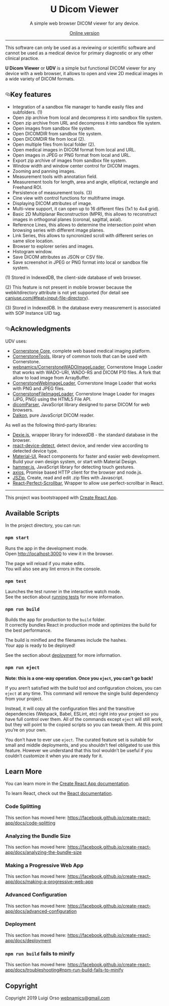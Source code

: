 <div align="center">
  <h1>U Dicom Viewer</h1>
  <p>A simple web browser DICOM viewer for any device.</p>
</div>

<div align="center">
	<a href="https://webnamics.github.io/u-dicom-viewer/">Online version</a>
</div>

<hr />
<p>This software can only be used as a reviewing or scientific software and cannot be used as a medical device for primary diagnostic or any other clinical practice.</p>

<p><strong>U Dicom Viewer</strong> or <strong>UDV</strong> is a simple but functional DICOM viewer for any device with a web browser, it allows to open and view 2D medical images in a wide variety of DICOM formats.</p>

<h2><a id="user-content-acknowledgments" class="anchor" aria-hidden="true" href="#acknowledgments"><svg class="octicon octicon-link" viewBox="0 0 16 16" version="1.1" width="16" height="16" aria-hidden="true"><path fill-rule="evenodd" d="M4 9h1v1H4c-1.5 0-3-1.69-3-3.5S2.55 3 4 3h4c1.45 0 3 1.69 3 3.5 0 1.41-.91 2.72-2 3.25V8.59c.58-.45 1-1.27 1-2.09C10 5.22 8.98 4 8 4H4c-.98 0-2 1.22-2 2.5S3 9 4 9zm9-3h-1v1h1c1 0 2 1.22 2 2.5S13.98 12 13 12H9c-.98 0-2-1.22-2-2.5 0-.83.42-1.64 1-2.09V6.25c-1.09.53-2 1.84-2 3.25C6 11.31 7.55 13 9 13h4c1.45 0 3-1.69 3-3.5S14.5 6 13 6z"></path></svg></a>Key features</h2>
<ul>
	<li>Integration of a sandbox file manager to handle easily files and subfolders. (1)</li>
	<li>Open zip archive from local and decompress it into sandbox file system.</li>
	<li>Open zip archive from URL and decompress it into sandbox file system.</li>
	<li>Open images from sandbox file system.</li>
	<li>Open DICOMDIR from sandbox file system.</li>
	<li>Open DICOMDIR file from local (2).</li> 
	<li>Open multiple files from local folder (2).</li> 
	<li>Open medical images in DICOM format from local and URL.</li> 
	<li>Open images in JPEG or PNG format from local and URL.</li> 
	<li>Export zip archive of images from sandbox file system.</li> 
	<li>Window width and window center control for DICOM images.</li>
	<li>Zooming and panning images.</li> 
	<li>Measurement tools with annotation field.</li>
	<li>Measurement tools for length, area and angle, elliptical, rectangle and Freehand ROI.</li>
	<li>Persistence of measurement tools. (3)</li>
	<li>Cine view with control functions for multiframe image.</li>
	<li>Displaying DICOM attributes of image.</li>
	<li>Multi-view support, it can open up to 16 different files (1x1 to 4x4 grid).</li>
	<li>Basic 2D Multiplanar Reconstruction (MPR), this allows to reconstruct images in orthogonal planes (coronal, sagittal, axial).</li>
	<li>Reference Lines, this allows to determine the intersection point when browsing series with different image planes.</li>
	<li>Link Series, this allows to syncronized scroll with different series on same slice location.</li>
	<li>Browser to explorer series and images.</li>
	<li>Histogram window.</li>
	<li>Save DICOM attributes as JSON or CSV file.</li>
	<li>Save screenshot in JPEG or PNG format into local or sandbox file system.</li>
</ul>

<div>
	<p>(1) Stored in IndexedDB, the client-side database of web browser.</p>
	<p>(2) This feature is not present in mobile browser because the webkitdirectory attribute is not yet supported (for detail see <a href="https://caniuse.com/#feat=input-file-directory">caniuse.com/#feat=input-file-directory</a>).</p>
	<p>(3) Stored in IndexedDB. In the database every measurement is associated with SOP Instance UID tag.</p>
</div>

<h2><a id="user-content-acknowledgments" class="anchor" aria-hidden="true" href="#acknowledgments"><svg class="octicon octicon-link" viewBox="0 0 16 16" version="1.1" width="16" height="16" aria-hidden="true"><path fill-rule="evenodd" d="M4 9h1v1H4c-1.5 0-3-1.69-3-3.5S2.55 3 4 3h4c1.45 0 3 1.69 3 3.5 0 1.41-.91 2.72-2 3.25V8.59c.58-.45 1-1.27 1-2.09C10 5.22 8.98 4 8 4H4c-.98 0-2 1.22-2 2.5S3 9 4 9zm9-3h-1v1h1c1 0 2 1.22 2 2.5S13.98 12 13 12H9c-.98 0-2-1.22-2-2.5 0-.83.42-1.64 1-2.09V6.25c-1.09.53-2 1.84-2 3.25C6 11.31 7.55 13 9 13h4c1.45 0 3-1.69 3-3.5S14.5 6 13 6z"></path></svg></a>Acknowledgments</h2>
<p>UDV uses:</p>
<ul>
	<li><a href="https://github.com/cornerstonejs/cornerstone">Cornerstone Core</a>, complete web based medical imaging platform.</li>
	<li><a href="https://github.com/cornerstonejs/cornerstoneTools">CornerstoneTools</a>, library of common tools that can be used with Cornerstone.</li>
	<li><a href="https://github.com/webnamics/cornerstoneWADOImageLoader">webnamics/CornerstoneWADOImageLoader</a>, Cornerstone Image Loader that works with WADO-URI, WADO-RS and DICOM P10 files. A fork that allow to load image from ArrayBuffer.</li>
	<li><a href="https://github.com/cornerstonejs/cornerstoneWebImageLoader">CornerstoneWebImageLoader</a>, Cornerstone Image Loader that works with PNG and JPEG files.</li>
	<li><a href="https://github.com/webnamics/cornerstoneFileImageLoader">CornerstoneFileImageLoader</a>, Cornerstone Image Loader for images (JPG, PNG) using the HTML5 File API.</li>
	<li><a href="https://github.com/cornerstonejs/dicomParser">dicomParser</a>, JavaScript library designed to parse DICOM for web browsers.</li>
	<li><a href="https://github.com/rii-mango/Daikon">Daikon</a>, pure JavaScript DICOM reader.</li>
</ul>
<p>As well as the following third-party libraries:</p>
<ul>
	<li><a href="https://github.com/dfahlander/Dexie.js/">Dexie.js</a>, wrapper library for indexedDB - the standard database in the browser.</li>
	<li><a href="https://github.com/duskload/react-device-detect">react-device-detect</a>, detect device, and render view according to detected device type.</li>
	<li><a href="https://material-ui.com/">Material-UI</a>, React components for faster and easier web development. Build your own design system, or start with Material Design.</li>
	<li><a href="https://github.com/hammerjs/hammer.js/tree/master">hammer.js</a>, JavaScript library for detecting touch gestures.</li>
	<li><a href="https://github.com/axios/axios">axios</a>, Promise based HTTP client for the browser and node.js.</li>
	<li><a href="https://github.com/Stuk/jszip">JSZip</a>, Create, read and edit .zip files with Javascript.</li>
	<li><a href="https://github.com/goldenyz/react-perfect-scrollbar">React-Perfect-Scrollbar</a>, Wrapper to allow use perfect-scrollbar in React.</li>
</ul>


<hr />

This project was bootstrapped with [Create React App](https://github.com/facebook/create-react-app).

## Available Scripts

In the project directory, you can run:

### `npm start`

Runs the app in the development mode.<br>
Open [http://localhost:3000](http://localhost:3000) to view it in the browser.

The page will reload if you make edits.<br>
You will also see any lint errors in the console.

### `npm test`

Launches the test runner in the interactive watch mode.<br>
See the section about [running tests](https://facebook.github.io/create-react-app/docs/running-tests) for more information.

### `npm run build`

Builds the app for production to the `build` folder.<br>
It correctly bundles React in production mode and optimizes the build for the best performance.

The build is minified and the filenames include the hashes.<br>
Your app is ready to be deployed!

See the section about [deployment](https://facebook.github.io/create-react-app/docs/deployment) for more information.

### `npm run eject`

**Note: this is a one-way operation. Once you `eject`, you can’t go back!**

If you aren’t satisfied with the build tool and configuration choices, you can `eject` at any time. This command will remove the single build dependency from your project.

Instead, it will copy all the configuration files and the transitive dependencies (Webpack, Babel, ESLint, etc) right into your project so you have full control over them. All of the commands except `eject` will still work, but they will point to the copied scripts so you can tweak them. At this point you’re on your own.

You don’t have to ever use `eject`. The curated feature set is suitable for small and middle deployments, and you shouldn’t feel obligated to use this feature. However we understand that this tool wouldn’t be useful if you couldn’t customize it when you are ready for it.

## Learn More

You can learn more in the [Create React App documentation](https://facebook.github.io/create-react-app/docs/getting-started).

To learn React, check out the [React documentation](https://reactjs.org/).

### Code Splitting

This section has moved here: https://facebook.github.io/create-react-app/docs/code-splitting

### Analyzing the Bundle Size

This section has moved here: https://facebook.github.io/create-react-app/docs/analyzing-the-bundle-size

### Making a Progressive Web App

This section has moved here: https://facebook.github.io/create-react-app/docs/making-a-progressive-web-app

### Advanced Configuration

This section has moved here: https://facebook.github.io/create-react-app/docs/advanced-configuration

### Deployment

This section has moved here: https://facebook.github.io/create-react-app/docs/deployment

### `npm run build` fails to minify

This section has moved here: https://facebook.github.io/create-react-app/docs/troubleshooting#npm-run-build-fails-to-minify

## Copyright

Copyright 2019 Luigi Orso [webnamics@gmail.com](mailto:webnamics@gmail.com)
